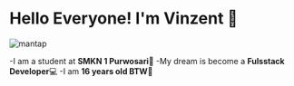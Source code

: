 # Hello Everyone! I'm Vinzent 👋

![mantap](https://media.giphy.com/media/v1.Y2lkPTc5MGI3NjExYzF6aHN1MWZ0eTVldGkxZHhjdjRsY3ZmMWM4b3A4dDhrYXA5MHU1YiZlcD12MV9naWZzX3NlYXJjaCZjdD1n/BZCqzyt7lDUDS/giphy.gif)

<!--
**Vinzent31/Vinzent31** is a ✨ _special_ ✨ repository because its `README.md` (this file) appears on your GitHub profile.
Here are some ideas to get you started:
- 🔭 I’m currently working on ...
- 🌱 I’m currently learning ...
- 👯 I’m looking to collaborate on ...
- 🤔 I’m looking for help with ...
- 💬 Ask me about ...
- 📫 How to reach me: ...
- 😄 Pronouns: ...
- ⚡ Fun fact: ...
-->


-I am a student at **SMKN 1 Purwosari🏫**
-My dream is become a **Fulsstack Developer**💻
-I am **16 years old BTW**👦
